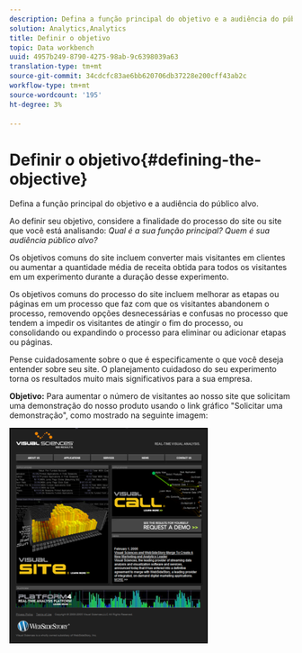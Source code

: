 ```yaml
---
description: Defina a função principal do objetivo e a audiência do público alvo.
solution: Analytics,Analytics
title: Definir o objetivo
topic: Data workbench
uuid: 4957b249-8790-4275-98ab-9c6398039a63
translation-type: tm+mt
source-git-commit: 34cdcfc83ae6bb620706db37228e200cff43ab2c
workflow-type: tm+mt
source-wordcount: '195'
ht-degree: 3%

---
```



# Definir o objetivo{#defining-the-objective}

Defina a função principal do objetivo e a audiência do público alvo.

Ao definir seu objetivo, considere a finalidade do processo do site ou site que você está analisando: *Qual é a sua função principal? Quem é sua audiência público alvo?*

Os objetivos comuns do site incluem converter mais visitantes em clientes ou aumentar a quantidade média de receita obtida para todos os visitantes em um experimento durante a duração desse experimento.

Os objetivos comuns do processo do site incluem melhorar as etapas ou páginas em um processo que faz com que os visitantes abandonem o processo, removendo opções desnecessárias e confusas no processo que tendem a impedir os visitantes de atingir o fim do processo, ou consolidando ou expandindo o processo para eliminar ou adicionar etapas ou páginas.

Pense cuidadosamente sobre o que é especificamente o que você deseja entender sobre seu site. O planejamento cuidadoso do seu experimento torna os resultados muito mais significativos para a sua empresa.

**Objetivo:** Para aumentar o número de visitantes ao nosso site que solicitam uma demonstração do nosso produto usando o link gráfico &quot;Solicitar uma demonstração&quot;, como mostrado na seguinte imagem:

![](assets/ControlPage.png)

